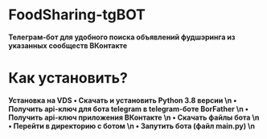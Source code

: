 # FoodSharing-tgBOT
<b>Телеграм-бот для удобного поиска объявлений фудшэринга из указанных сообществ ВКонтакте<br>
# Как установить?
<b>Установка на VDS<b>
• Скачать и установить Python 3.8 версии \n
• Получить api-ключ для бота telegram в telegram-боте BorFather \n
• Получить api-ключ приложения ВКонтакте \n
• Скачать файлы бота \n
• Перейти в директорию с ботом \n
• Запутить бота (файл main.py) \n

